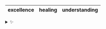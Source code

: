 | excellence | healing | understanding |
| :--------: | :-----: | :-----------: |

<details>
  <summary>✨</summary>
  These words are chosen at random each day. New words will appear here tomorrow morning.
</details>